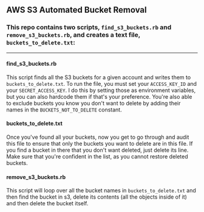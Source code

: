 ## AWS S3 Automated Bucket Removal

### This repo contains two scripts, `find_s3_buckets.rb` and `remove_s3_buckets.rb`, and creates a text file, `buckets_to_delete.txt`:
---
#### find_s3_buckets.rb
This script finds all the S3 buckets for a given account and writes them to `buckets_to_delete.txt`. To run the file, you must set your `ACCESS_KEY_ID` and your `SECRET_ACCESS_KEY`. I do this by setting those as environment variables, but you can also hardcode them if that's your preference. You're also able to exclude buckets you know you don't want to delete by adding their names in the `BUCKETS_NOT_TO_DELETE` constant.

#### buckets_to_delete.txt
Once you've found all your buckets, now you get to go through and audit this file to ensure that only the buckets you want to delete are in this file. If you find a bucket in there that you don't want deleted, just delete its line. Make sure that you're confident in the list, as you cannot restore deleted buckets.

#### remove_s3_buckets.rb
This script will loop over all the bucket names in `buckets_to_delete.txt` and then find the bucket in s3, delete its contents (all the objects inside of it) and then delete the bucket itself.
